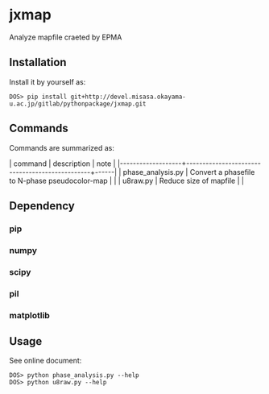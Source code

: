 # jxmap

Analyze mapfile craeted by EPMA

## Installation

Install it by yourself as:

    DOS> pip install git+http://devel.misasa.okayama-u.ac.jp/gitlab/pythonpackage/jxmap.git

## Commands

Commands are summarized as:

| command           | description                                    | note |
|-------------------+------------------------------------------------+------|
| phase_analysis.py | Convert a phasefile to N-phase pseudocolor-map |      |
| u8raw.py          | Reduce size of mapfile                         |      |

## Dependency

### pip
### numpy
### scipy
### pil
### matplotlib


## Usage

See online document:

    DOS> python phase_analysis.py --help
    DOS> python u8raw.py --help
